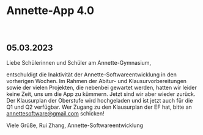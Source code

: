 # Annette-App 4.0
  
　　　
   
## 05.03.2023
Liebe Schülerinnen und Schüler am Annette-Gymnasium,

entschuldigt die Inaktivität der Annette-Softwareentwicklung in den vorherigen Wochen. Im Rahmen der Abitur- und Klausurvorbereitungen sowie der vielen Projekten, die nebenbei gewartet werden, hatten wir leider keine Zeit, uns um die App zu kümmern.
Jetzt sind wir aber wieder zurück. Der Klausurplan der Oberstufe wird hochgeladen und ist jetzt auch für die Q1 und Q2 verfügbar.
Wer Zugang zu den Klausurplan der EF hat, bitte an <annettesoftware@gmail.com> schicken!

Viele Grüße,
Rui Zhang, Annette-Softwareentwicklung
